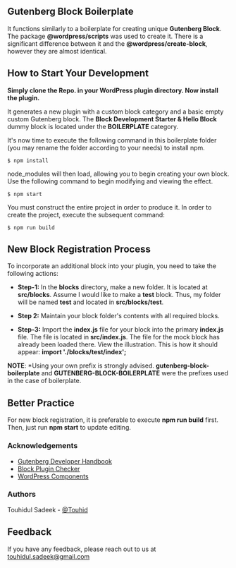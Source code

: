 ## Gutenberg Block Boilerplate

It functions similarly to a boilerplate for creating unique **Gutenberg Block**. The package **@wordpress/scripts** was used to create it. There is a significant difference between it and the **@wordpress/create-block**, however they are almost identical.

## How to Start Your Development

**Simply clone the Repo. in your WordPress plugin directory. Now install the plugin.**

It generates a new plugin with a custom block category and a basic empty custom Gutenberg block. The **Block Development Starter & Hello Block** dummy block is located under the **BOILERPLATE** category.

It's now time to execute the following command in this boilerplate folder (you may rename the folder according to your needs) to install npm.

```
$ npm install
```

node_modules will then load, allowing you to begin creating your own block. Use the following command to begin modifying and viewing the effect.

```
$ npm start
```

You must construct the entire project in order to produce it. In order to create the project, execute the subsequent command:

```
$ npm run build
```

## New Block Registration Process

To incorporate an additional block into your plugin, you need to take the following actions:

-   **Step-1:** In the **blocks** directory, make a new folder. It is located at **src/blocks**.
    Assume I would like to make a **test** block. Thus, my folder will be named **test** and located in **src/blocks/test**.

-   **Step 2:** Maintain your block folder's contents with all required blocks. 

-   **Step-3:** Import the **index.js** file for your block into the primary **index.js** file. The file is located in **src/index.js**. The file for the mock block has already been loaded there. View the illustration. This is how it should appear: **import './blocks/test/index';**


**NOTE**: \*Using your own prefix is strongly advised. **gutenberg-block-boilerplate** and **GUTENBERG-BLOCK-BOILERPLATE** were the prefixes used in the case of boilerplate.

## Better Practice

For new block registration, it is preferable to execute **npm run build** first. Then, just run **npm start** to update editing.

### Acknowledgements

-   [Gutenberg Developer Handbook](https://developer.wordpress.org/block-editor/)
-   [Block Plugin Checker](https://wordpress.org/plugins/developers/block-plugin-validator/)
-   [WordPress Components](https://wordpress.github.io/gutenberg/)

### Authors

 Touhidul Sadeek - [@Touhid](https://www.github.com/touhidbd)


## Feedback

If you have any feedback, please reach out to us at touhidul.sadeek@gmail.com

